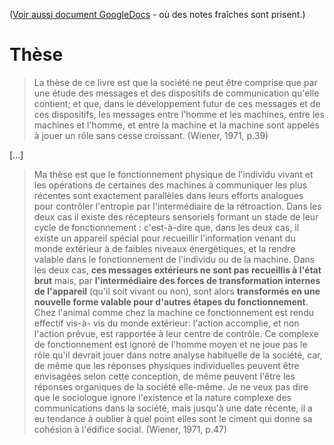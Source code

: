 
([Voir aussi document GoogleDocs](https://docs.google.com/document/d/1-kBta6-VDNGhGrT6m9NXR10rT9_xIvrnlI7QCwy-DP8/edit#heading=h.o6dmenwxgquj) - où des notes fraîches sont prisent.)


# Thèse

>La thèse de ce livre est que la société ne peut être comprise que par une étude des messages et des dispositifs de communication qu'elle contient; et que, dans le développement futur de ces messages et de ces dispositifs, les messages entre l'homme et les machines, entre les machines et l'homme, et entre la machine et la machine sont appelés à jouer un rôle sans cesse croissant. (Wiener, 1971, p.39)

[...]


>Ma thèse est que le fonctionnement physique de l'individu vivant et les opérations de certaines des machines à communiquer les plus récentes sont exactement parallèles dans leurs efforts analogues pour contrôler l'entropie par l'intermédiaire de la rétroaction. Dans les deux cas il existe des récepteurs sensoriels formant un stade de leur cycle de fonctionnement : c'est-à-dire que, dans les deux cas, il existe un appareil spécial pour recueillir l'information venant du monde extérieur à de faibles niveaux énergétiques, et la rendre valable dans le fonctionnement de l'individu ou de la machine. Dans les deux cas, **ces messages extérieurs ne sont pas recueillis à l'état brut** mais, par **l'intermédiaire des forces de transformation internes de l'appareil** (qu'il soit vivant ou non), sont alors **transformés en une nouvelle forme valable pour d'autres étapes du fonctionnement**. Chez l'animal comme chez la machine ce fonctionnement est rendu effectif vis-à- vis du monde extérieur: l'action accomplie, et non l'action prévue, est rapportée à leur centre de contrôle. Ce complexe de fonctionnement est ignoré de l'homme moyen et ne joue pas le rôle qu'il devrait jouer dans notre analyse habituelle de la société, car, de même que les réponses physiques individuelles peuvent être envisagées selon cette conception, de même peuvent l'être les réponses organiques de la société elle-même. Je ne veux pas dire que le sociologue ignore l'existence et la nature complexe des communications dans la société, mais jusqu'à une date récente, il a eu tendance à oublier à quel point elles sont le ciment qui donne sa cohésion à l'édifice social. (Wiener, 1971, p.47)